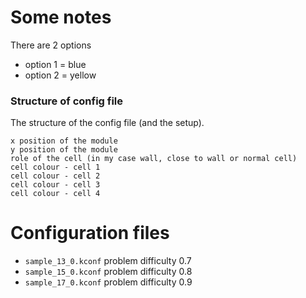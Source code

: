 # Some notes 
There are 2 options
- option 1 = blue
- option 2 = yellow


### Structure of config file
The structure of the config file (and the setup).

```
x position of the module
y position of the module
role of the cell (in my case wall, close to wall or normal cell)
cell colour - cell 1
cell colour - cell 2
cell colour - cell 3
cell colour - cell 4
```

# Configuration files

- `sample_13_0.kconf` problem difficulty 0.7
- `sample_15_0.kconf` problem difficulty 0.8
- `sample_17_0.kconf` problem difficulty 0.9
